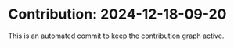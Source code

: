 # Contribution: 2024-12-18-09-20
This is an automated commit to keep the contribution graph active.
